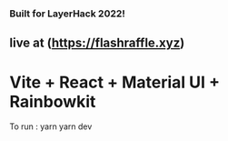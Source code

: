 ### Built for LayerHack 2022!

## live at (https://flashraffle.xyz)

# Vite + React + Material UI + Rainbowkit

To run :
yarn
yarn dev

